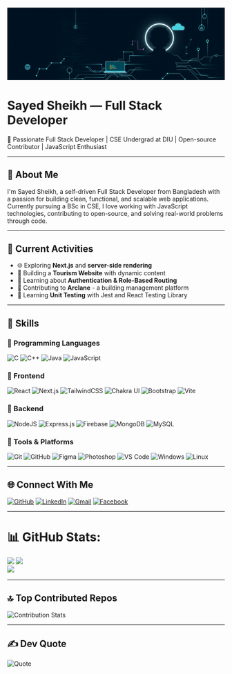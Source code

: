 ![Banner](https://raw.githubusercontent.com/SayedSheikh/SayedSheikh/main/artwork.png)

# Sayed Sheikh — Full Stack Developer

🚀 Passionate Full Stack Developer | CSE Undergrad at DIU | Open-source Contributor | JavaScript Enthusiast

---

## 💫 About Me
I'm Sayed Sheikh, a self-driven Full Stack Developer from Bangladesh with a passion for building clean, functional, and scalable web applications. Currently pursuing a BSc in CSE, I love working with JavaScript technologies, contributing to open-source, and solving real-world problems through code.

---

## 🚀 Current Activities
- 🌐 Exploring **Next.js** and **server-side rendering**
- 🧭 Building a **Tourism Website** with dynamic content
- 🔄 Learning about **Authentication & Role-Based Routing**
- 💼 Contributing to **Arclane** - a building management platform
- 🧪 Learning **Unit Testing** with Jest and React Testing Library

---

## 🧠 Skills

### 🔹 Programming Languages
![C](https://img.shields.io/badge/c-%2300599C.svg?style=flat&logo=c&logoColor=white)
![C++](https://img.shields.io/badge/c++-%2300599C.svg?style=flat&logo=c%2B%2B&logoColor=white)
![Java](https://img.shields.io/badge/java-%23ED8B00.svg?style=flat&logo=openjdk&logoColor=white)
![JavaScript](https://img.shields.io/badge/javascript-%23323330.svg?style=flat&logo=javascript&logoColor=%23F7DF1E)

### 🔹 Frontend
![React](https://img.shields.io/badge/react-%2320232a.svg?style=flat&logo=react&logoColor=%2361DAFB)
![Next.js](https://img.shields.io/badge/next.js-%23000000.svg?style=flat&logo=nextdotjs&logoColor=white)
![TailwindCSS](https://img.shields.io/badge/tailwindcss-%2338B2AC.svg?style=flat&logo=tailwind-css&logoColor=white)
![Chakra UI](https://img.shields.io/badge/chakra-%234ED1C5.svg?style=flat&logo=chakraui&logoColor=white)
![Bootstrap](https://img.shields.io/badge/bootstrap-%238511FA.svg?style=flat&logo=bootstrap&logoColor=white)
![Vite](https://img.shields.io/badge/vite-%23646CFF.svg?style=flat&logo=vite&logoColor=white)

### 🔹 Backend
![NodeJS](https://img.shields.io/badge/node.js-6DA55F?style=flat&logo=node.js&logoColor=white)
![Express.js](https://img.shields.io/badge/express.js-%23404d59.svg?style=flat&logo=express&logoColor=%2361DAFB)
![Firebase](https://img.shields.io/badge/firebase-%23039BE5.svg?style=flat&logo=firebase)
![MongoDB](https://img.shields.io/badge/MongoDB-%234ea94b.svg?style=flat&logo=mongodb&logoColor=white)
![MySQL](https://img.shields.io/badge/mysql-4479A1.svg?style=flat&logo=mysql&logoColor=white)

### 🔹 Tools & Platforms
![Git](https://img.shields.io/badge/git-%23F05033.svg?style=flat&logo=git&logoColor=white)
![GitHub](https://img.shields.io/badge/github-%23121011.svg?style=flat&logo=github&logoColor=white)
![Figma](https://img.shields.io/badge/figma-%23F24E1E.svg?style=flat&logo=figma&logoColor=white)
![Photoshop](https://img.shields.io/badge/adobe%20photoshop-%2331A8FF.svg?style=flat&logo=adobe-photoshop&logoColor=white)
![VS Code](https://img.shields.io/badge/VS%20Code-%23007ACC.svg?style=flat&logo=visual-studio-code&logoColor=white)
![Windows](https://img.shields.io/badge/Windows-0078D6?style=flat&logo=windows&logoColor=white)
![Linux](https://img.shields.io/badge/Linux-FCC624?style=flat&logo=linux&logoColor=black)

---

## 🌐 Connect With Me

[![GitHub](https://img.shields.io/badge/GitHub-%23121011.svg?style=flat&logo=github&logoColor=white)](https://github.com/SayedSheikh)
[![LinkedIn](https://img.shields.io/badge/LinkedIn-%230077B5.svg?style=flat&logo=linkedin&logoColor=white)](https://linkedin.com/in/sayed-sheikh)
[![Gmail](https://img.shields.io/badge/Gmail-D14836?style=flat&logo=gmail&logoColor=white)](mailto:sayedsheikh9@gmail.com)
[![Facebook](https://img.shields.io/badge/Facebook-%231877F2.svg?style=flat&logo=Facebook&logoColor=white)](https://www.facebook.com/sayed.sheikh.413765)

---

# 📊 GitHub Stats:
![](https://github-readme-stats.vercel.app/api?username=SayedSheikh&theme=radical&hide_border=false&include_all_commits=false&count_private=false)
![](https://nirzak-streak-stats.vercel.app/?user=SayedSheikh&theme=radical&hide_border=false)<br/>
![](https://github-readme-stats.vercel.app/api/top-langs/?username=SayedSheikh&theme=radical&hide_border=false&include_all_commits=false&count_private=false&layout=compact)

---

## 🔝 Top Contributed Repos
![Contribution Stats](https://github-contributor-stats.vercel.app/api?username=SayedSheikh&limit=5&theme=dark&combine_all_yearly_contributions=true)

---

## ✍️ Dev Quote
![Quote](https://quotes-github-readme.vercel.app/api?type=horizontal&theme=radical)


<!-- Proudly created with ❤️ using GPRM ( https://gprm.itsvg.in ) -->
